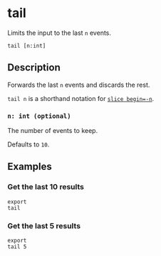 # tail

Limits the input to the last `n` events.

```tql
tail [n:int]
```

## Description

Forwards the last `n` events and discards the rest.

`tail n` is a shorthand notation for [`slice begin=-n`](slice.md).

### `n: int (optional)`

The number of events to keep.

Defaults to `10`.

## Examples

### Get the last 10 results

```tql
export
tail
```

### Get the last 5 results

```tql
export
tail 5
```
